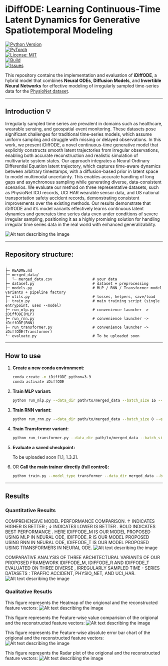 # iDiffODE: Learning Continuous-Time Latent Dynamics for Generative Spatiotemporal Modeling

[![Python Version](https://img.shields.io/badge/python-3.9%2B-blue.svg)](https://www.python.org/downloads/)  
[![PyTorch](https://img.shields.io/badge/PyTorch-2.0+-ee4c2c.svg?logo=pytorch)](https://pytorch.org/)  
[![License: MIT](https://img.shields.io/badge/License-MIT-green.svg)](LICENSE)  
[![Build](https://img.shields.io/badge/build-passing-brightgreen.svg)]()  
[![Issues](https://img.shields.io/github/issues/yourusername/idiffode.svg)](https://github.com/yourusername/idiffode/issues)  



This repository contains the implementation and evaluation of **iDiffODE**, a hybrid model that combines **Neural ODEs**, **Diffusion Models**, and **Invertible Neural Networks** for effective modeling of irregularly sampled time-series data for the [PhysioNet dataset](https://physionet.org/content/challenge-2012/1.0.0//).  

---
## Introduction 💡
Irregularly sampled time series are prevalent in domains such as healthcare, wearable sensing, and geospatial event monitoring. These datasets pose significant challenges for traditional time-series models, which assume uniform sampling and struggle with missing or delayed observations. In this work, we present iDiffODE, a novel continuous-time generative model that explicitly constructs smooth latent trajectories from irregular observations, enabling both accurate reconstruction and realistic simulation of multivariate system states. Our approach integrates a Neural Ordinary Differential Equation latent trajectory, which captures time-aware dynamics between arbitrary timestamps, with a diffusion-based prior in latent space to
model multimodal uncertainty. This enables accurate handling of long gaps and asynchronous sampling while generating diverse, data-consistent scenarios. We evaluate our method on three representative datasets, such as PhysioNet ICU records, UCI HAR wearable sensor data, and US national transportation safety accident records, demonstrating consistent improvements over the existing methods. Our results demonstrate that iDiffODE and it’s model variants effectively learns continuous latent dynamics and generates time series data even under conditions of severe irregular sampling, positioning it as a highly promising solution for handling irregular time series data in the real world with enhanced generalizability.

![Alt text describing the image](https://i.postimg.cc/k51xpZzX/iDiffODE.png)

---

## Repository structure:
```text
.
├─ README.md
├─ merged_data/
│  └─ merged_data.csv                  # your data
├─ dataset.py                          # dataset + preprocessing
├─ models.py                           # MLP / RNN / Transformer model variants + pipeline factory
├─ utils.py                            # losses, helpers, save/load
├─ train.py                            # main training script (single entrypoint, uses --model)
├─ run_mlp.py                          # convenience launcher -> iDiffODE(MLP)
├─ run_rnn.py                          # convenience launcher -> iDiffODE(RNN)
├─ run_transformer.py                  # convenience launcher -> iDiffODE(Transformer)
└─ evaluate.py                         # To be uploaded soon

```
---

## How to use

1.  **Create a new conda environment:**
    ```bash
    conda create -n iDiffODE python=3.9
    conda activate iDiffODE
    ```

2.  **Train MLP variant:**
    ```bash
    python run_mlp.py --data_dir path/to/merged_data --batch_size 16 --epochs 100

    ```

3.  **Train RNN variant:**
    ```bash
    python run_rnn.py --data_dir path/to/merged_data --batch_size 8 --epochs 200
    ```

4.  **Train Transformer variant:**
    ```bash
    python run_transformer.py --data_dir path/to/merged_data --batch_size 8 --epochs 200 --nhead 8 --num_layers 3
    ```

5.  **Evaluate a saved checkpoint:**

    To be uploaded soon [1.1, 1.3.2].

6. OR **Call the main trainer directly (full control):**
    ```bash
    python train.py --model_type transformer --data_dir merged_data --batch_size 8 --epochs 200 --nhead 8 --num_layers 3
    ```

---

## Results

### Quantitative Results
COMPREHENSIVE MODEL PERFORMANCE COMPARISON. ↑ INDICATES HIGHER IS BETTER ; ↓ INDICATES LOWER IS BETTER . BOLD INDICATES BEST PERFORMANCE . HERE IDIFFODE_M IS OUR MODEL PROPOSED USING MLP IN NEURAL ODE, IDIFFODE_R IS OUR MODEL PROPOSED USING RNN IN NEURAL ODE, IDIFFODE_T IS OUR MODEL PROPOSED USING TRANSFORMERS IN NEURAL ODE.
![Alt text describing the image](https://i.postimg.cc/D0FqcJj6/Screenshot-from-2025-08-31-02-00-37.png)


COMPARATIVE ANALYSIS OF THREE ARCHITECTURAL VARIANTS OF OUR PROPOSED FRAMEWORK IDIFFODE_M, IDIFFODE_R AND IDIFFODE_T EVALUATED ON THREE DIVERSE , IRREGULARLY SAMPLED TIME - SERIES DATASETS : TRAFFIC ACCIDENT, PHYSIO_NET, AND UCI_HAR.
![Alt text describing the image](https://i.postimg.cc/66mWnJ82/Screenshot-from-2025-08-31-02-04-30.png)


### Qualitative Resutls

This figure represents the Heatmap of the origional and the reconstructed feature vectors:
![Alt text describing the image](https://i.postimg.cc/X74Rrs8G/HeatMap.png)


This figure represents the Feature-wise value comparision of the origional and the reconstructed feature vectors:
![Alt text describing the image](https://i.postimg.cc/zGP6P81K/Featurewise-value.png)

This figure represents the Feature-wise absolute error bar chart of the origional and the reconstructed feature vectors:
![Alt text describing the image](https://i.postimg.cc/RFwYFtJL/Featurewise-error.png)

This figure represents the Radar plot of the origional and the reconstructed feature vectors:
![Alt text describing the image](https://i.postimg.cc/cCm57NmK/Radar-plot.png)


